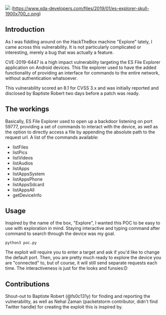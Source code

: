 ![](https://www.xda-developers.com/files/2019/01/es-explorer-skull-1900x700_c.png)
(https://www.xda-developers.com/files/2019/01/es-explorer-skull-1900x700_c.png)

## Introduction
As I was fiddling around on the HackTheBox machine "Explore" lately, I came across this vulnerability. It is not particularly complicated or interesting, merely a bug that was actually a feature. 

CVE-2019-6447 is a high impact vulnerability targeting the ES File Explorer application on Android devices. This file explorer used to have the added functionality of providing an interface for commands to the entire network, without authentication whatsoever.

This vulnerability scored an 8.1 for CVSS 3.x and was initially reported and disclosed by Baptiste Robert two days before a patch was ready. 

## The workings
Basically, ES File Explorer used to open up a backdoor listening on port 59777, providing a set of commands to interact with the device, as well as the option to directly access a file by appending the absolute path to the request url. A list of the commands available:
- listFiles
- listPics
- listVideos
- listAudios
- listApps
- listAppsSystem
- listAppsPhone
- listAppsSdcard
- listAppsAll
- getDeviceInfo

## Usage
Inspired by the name of the box, "Explore", I wanted this POC to be easy to use with exploration in mind. Staying interactive and typing command after command to search through the device was my goal. 

`python3 poc.py`

The exploit will require you to enter a target and ask if you'd like to change the default port. Then, you are pretty much ready to explore the device you are "connected" to, but of course, it will still send separate requests each time. The interactiveness is just for the looks and funsies:D

## Contributions
Shout-out to Baptiste Robert (@fs0c131y) for finding and reporting the vulnerability, as well as Nehal Zaman (packetstorm contributor, didn't find Twitter handle) for creating the exploit this is inspired by.
